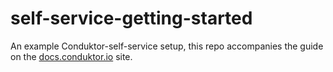 # self-service-getting-started
An example Conduktor-self-service setup, this repo accompanies the guide on the [docs.conduktor.io](http://docs.conduktor.io/platform/guides/self-service-quickstart/) site.
